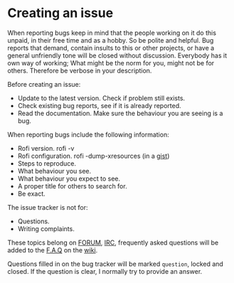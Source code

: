 # Creating an issue

When reporting bugs keep in mind that the people working on it do this unpaid, in their free time and as a hobby. So be
polite and helpful. Bug reports that demand, contain insults to this or other projects, or have a general unfriendly
tone will be closed without discussion. Everybody has it own way of working; What might be the norm for you, might not
be for others. Therefore be verbose in your description.

Before creating an issue:

* Update to the latest version. Check if problem still exists.
* Check existing bug reports, see if it is already reported.
* Read the documentation. Make sure the behaviour you are seeing is a bug.

When reporting bugs include the following information:

* Rofi version. rofi -v
* Rofi configuration. rofi -dump-xresources (in a [gist](https://gist.github.com/))
* Steps to reproduce.
* What behaviour you see.
* What behaviour you expect to see.
* A proper title for others to search for.
* Be exact.

The issue tracker is not for:

* Questions. 
* Writing complaints.

These topics belong on [FORUM](https://forum.qtools.org/), [IRC](https://webchat.freenode.net/?channels=#rofi),
frequently asked questions will be added to the [F.A.Q](https://github.com/DaveDavenport/rofi/wiki#faq) on the
[wiki](https://github.com/DaveDavenport/rofi/wiki).

Questions filled in on the bug tracker will be marked `question`, locked and closed. If the question is clear, I
normally try to provide an answer.


